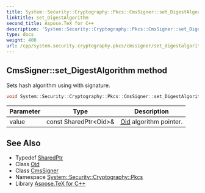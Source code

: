 ```yaml
---
title: System::Security::Cryptography::Pkcs::CmsSigner::set_DigestAlgorithm method
linktitle: set_DigestAlgorithm
second_title: Aspose.TeX for C++
description: 'System::Security::Cryptography::Pkcs::CmsSigner::set_DigestAlgorithm method. Sets hash algorithm using with signature in C++.'
type: docs
weight: 400
url: /cpp/system.security.cryptography.pkcs/cmssigner/set_digestalgorithm/
---
```

## CmsSigner::set_DigestAlgorithm method


Sets hash algorithm using with signature.

```cpp
void System::Security::Cryptography::Pkcs::CmsSigner::set_DigestAlgorithm(const SharedPtr<Oid> &value)
```


| Parameter | Type | Description |
| --- | --- | --- |
| value | const SharedPtr\<Oid\>\& | [Oid](../../../system.security.cryptography/oid/) algorithm pointer. |

## See Also

* Typedef [SharedPtr](../../../system/sharedptr/)
* Class [Oid](../../../system.security.cryptography/oid/)
* Class [CmsSigner](../)
* Namespace [System::Security::Cryptography::Pkcs](../../)
* Library [Aspose.TeX for C++](../../../)
